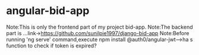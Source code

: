 # angular-bid-app
Note:This is only the frontend part of my project bid-app.
Note:The backend part is ...link->https://github.com/sunilpie1997/django-bid-app
Note:Before running 'ng serve' command,execute  npm install @auth0/angular-jwt-->ha s function to check if token is expired?
